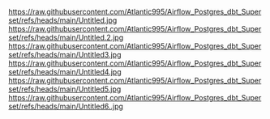
[https://raw.githubusercontent.com/Atlantic995/Airflow_Postgres_dbt_Superset/refs/heads/main/Untitled.jpg
](https://raw.githubusercontent.com/Atlantic995/Airflow_Postgres_dbt_Superset/refs/heads/main/Untitled.jpg
)
[https://raw.githubusercontent.com/Atlantic995/Airflow_Postgres_dbt_Superset/refs/heads/main/Untitled.2.jpg
](https://raw.githubusercontent.com/Atlantic995/Airflow_Postgres_dbt_Superset/refs/heads/main/Untitled.2.jpg
)
[https://raw.githubusercontent.com/Atlantic995/Airflow_Postgres_dbt_Superset/refs/heads/main/Untitled3.jpg
](https://raw.githubusercontent.com/Atlantic995/Airflow_Postgres_dbt_Superset/refs/heads/main/Untitled3.jpg
)
[https://raw.githubusercontent.com/Atlantic995/Airflow_Postgres_dbt_Superset/refs/heads/main/Untitled4.jpg
](https://raw.githubusercontent.com/Atlantic995/Airflow_Postgres_dbt_Superset/refs/heads/main/Untitled4.jpg
)
[https://raw.githubusercontent.com/Atlantic995/Airflow_Postgres_dbt_Superset/refs/heads/main/Untitled5.jpg
](https://raw.githubusercontent.com/Atlantic995/Airflow_Postgres_dbt_Superset/refs/heads/main/Untitled5.jpg
)
[https://raw.githubusercontent.com/Atlantic995/Airflow_Postgres_dbt_Superset/refs/heads/main/Untitled6..jpg
](https://raw.githubusercontent.com/Atlantic995/Airflow_Postgres_dbt_Superset/refs/heads/main/Untitled6..jpg
)
